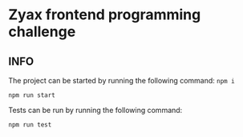 # Zyax frontend programming challenge

## INFO

The project can be started by running the following command:
`npm i`

`npm run start`

Tests can be run by running the following command:

`npm run test`
